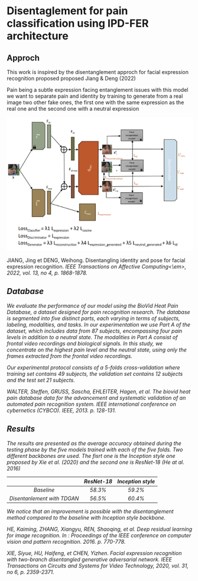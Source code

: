 <h1>Disentaglement for pain classification using IPD-FER architecture</h1>

<h2>Approch</h2>
<p>This work is inspired by the disentanglement approch for facial expression recognition proposed proposed Jiang & Deng (2022) </p>
<p>Pain being a subtle expression facing entanglement issues with this model we want to separate pain and identity by training to generate from a real image
  two other fake ones, the first one with the same expression as the real one and the second one with a neutral expression </p>

  <p><img alt="Image" title="architecture" src="images/architecture_ipd.png" /></p>

JIANG, Jing et DENG, Weihong. Disentangling identity and pose for facial expression recognition. <em>IEEE Transactions on Affective Computing<\em>, 2022, vol. 13, no 4, p. 1868-1878.


<h2>Database</h2>

<p>We evaluate the performance of our model using the BioVid Heat Pain Database, a dataset designed for pain recognition research. The database is segmented into five distinct parts, each varying in terms of subjects, labeling, modalities, and tasks.
In our experimentation we use Part A of the dataset, which includes data from 87 subjects, encompassing four pain levels in addition to a neutral state. 
The modalities in Part A consist of frontal video recordings and biological signals. In this study, we concentrate on the highest pain level and the neutral state, using only the frames extracted from the frontal video recordings.

Our experimental protocol consists of a 5-folds cross-validation where training set contains 49 subjects, the validation set contains 12 subjects and the test set 21 subjects.

WALTER, Steffen, GRUSS, Sascha, EHLEITER, Hagen, et al. The biovid heat pain database data for the advancement and systematic validation of an automated pain recognition system. <em>IEEE international conference on cybernetics (CYBCO)</em>. IEEE, 2013. p. 128-131.</p>

<h2>Results</h2>

<p>The results are presented as the average accuracy obtained during the testing phase by the five models trained with each of the five folds.
Two different backbones are used. The fisrt one is the Inception style one proposed by Xie et al. (2020) and the second one is ResNet-18 (He at al. 2016)

<table>
 <thead>
   <tr>
    <th align="center"></th>
    <th align="center">ResNet-18</th>
    <th align="center">Inception style</th>
 </tr>
</thead>
<tbody>
  <tr>
   <td align="center">Baseline</td>
   <td align="center">58.3%</td>
   <td align="center">59.2%</td>
 </tr>
 <tr>
  <td align="center">Disentanlement with TDGAN</td>
  <td align="center">56.5%</td>
  <td align="center">60.4%</td>
 </tr>

</tbody>
</table>

We notice that an improvement is possible with the disentanglement method compared to the baseline with Inception style backbone.


HE, Kaiming, ZHANG, Xiangyu, REN, Shaoqing, et al. Deep residual learning for image recognition. In : <em>Proceedings of the IEEE conference on computer vision and pattern recognition.</em> 2016. p. 770-778.

XIE, Siyue, HU, Haifeng, et CHEN, Yizhen. Facial expression recognition with two-branch disentangled generative adversarial network. <em>IEEE Transactions on Circuits and Systems for Video Technology</em>, 2020, vol. 31, no 6, p. 2359-2371.

